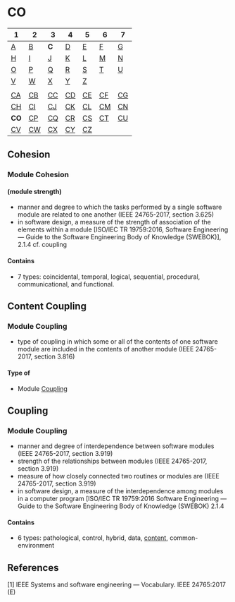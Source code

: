 # CO

| 1 | 2 | 3 | 4 | 5 | 6 | 7 |
|---|---|---|---|---|---|---|
| [A](../a/index.md) | [B](../m/index.md) | **C** | [D](../d/index.md) | [E](../e/index.md) | [F](../f/index.md) | [G](../g/index.md) | 
| [H](../h/index.md) | [I](../i/index.md) | [J](../j/index.md) | [K](../k/index.md) | [L](../l/index.md) | [M](../m/index.md) |[N](../n/index.md) | 
| [O](../o/index.md) | [P](../p/index.md) | [Q](../q/index.md) | [R](../r/index.md) | [S](../s/index.md) | [T](../t/index.md) | [U](../u/index.md) | 
| [V](../v/index.md) | [W](../w/index.md) | [X](../x/index.md) | [Y](../y/index.md) | [Z](../z/index.md) |
|   |   |   |   |   |   |   |
| [CA](ca.md) | [CB](cb.md) | [CC](cc.md) | [CD](cd.md) | [CE](ce.md) | [CF](cf.md) | [CG](cg.md) | 
| [CH](ch.md) | [CI](ci.md) | [CJ](cj.md) | [CK](ck.md) | [CL](cl.md) | [CM](cm.md) | [CN](cn.md) | 
| **CO** | [CP](cp.md) | [CQ](cq.md) | [CR](cr.md) | [CS](cs.md) | [CT](ct.md) | [CU](cu.md) | 
| [CV](cv.md) | [CW](cw.md) | [CX](cx.md) | [CY](cy.md) | [CZ](cz.md) |

## Cohesion
### Module Cohesion
#### (module strength) 
- manner and degree to which the tasks performed by a single software module are related to one another (IEEE 24765-2017, section 3.625)
- in software design, a measure of the strength of association of the elements within a module [ISO/IEC TR
19759:2016, Software Engineering — Guide to the Software Engineering Body of Knowledge (SWEBOK)], 2.1.4
cf. coupling
#### Contains
- 7 types: coincidental, temporal, logical, sequential, procedural, communicational, and functional.

## Content Coupling
### Module Coupling
- type of coupling in which some or all of the contents of one software module are included in the contents of
another module (IEEE 24765-2017, section 3.816)
#### Type of
- Module [Coupling](co.md#module-coupling)

## Coupling
### Module Coupling
- manner and degree of interdependence between software modules (IEEE 24765-2017, section 3.919)
- strength of the relationships between modules (IEEE 24765-2017, section 3.919)
- measure of how closely connected two routines or modules are (IEEE 24765-2017, section 3.919)
- in software design, a measure of the interdependence among modules in a computer program [ISO/IEC TR 19759:2016 Software Engineering — Guide
to the Software Engineering Body of Knowledge (SWEBOK) 2.1.4
#### Contains
- 6 types: pathological, control, hybrid, data, [content](co.md#content-coupling), common-environment

## References
[1] IEEE Systems and software engineering — Vocabulary. IEEE 24765:2017 (E)
